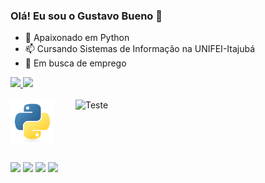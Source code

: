 ### Olá! Eu sou o Gustavo Bueno 👋

- 🌱 Apaixonado em Python
- 📫 Cursando Sistemas de Informação na UNIFEI-Itajubá
- 🔭 Em busca de emprego

 <div>
  <a href="https://github.com/GustavooBueno">
  <img height="145em" src="https://github-readme-stats.vercel.app/api?username=GustavooBueno&show_icons=true&theme=dark&include_all_commits=true&count_private=true"/>
  <img height="145em" src="https://github-readme-stats.vercel.app/api/top-langs/?username=GustavooBueno&layout=compact&langs_count=7&theme=dark"/>
</div>
  
<div style="display: inline_block"><br>
  <img align="center" alt="Python" height="70" width="70" src="https://raw.githubusercontent.com/devicons/devicon/master/icons/python/python-original.svg">
  <img align="right" alt="Teste" height="200" width="400" src="https://media.giphy.com/media/iIqmM5tTjmpOB9mpbn/giphy.gif">
</div>
 
 ##
  
<div> 
  <a href="https://www.instagram.com/gustavoo.buenoo" target="_blank"><img src="https://img.shields.io/badge/-Instagram-%23E4405F?style=for-the-badge&logo=instagram&logoColor=white" target="_blank"></a>
  <a href = "gustavo.ibis.gb@gmail.com"><img src="https://img.shields.io/badge/-Gmail-%23333?style=for-the-badge&logo=gmail&logoColor=white" target="_blank"></a>
  <a href="" target="_blank"><img src="https://img.shields.io/badge/-LinkedIn-%230077B5?style=for-the-badge&logo=linkedin&logoColor=white" target="_blank"></a> 
  <a href="http://api.whatsapp.com/send?phone=5519993626264" target="_blank"><img src="https://img.shields.io/badge/WhatsApp-25D366?style=for-the-badge&logo=whatsapp&logoColor=white" target="_blank"></a> 
  
</div>
